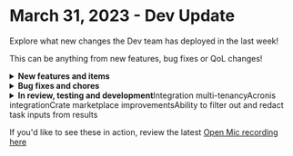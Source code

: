 # March 31, 2023 - Dev Update

Explore what new changes the Dev team has deployed in the last week!

This can be anything from new features, bug fixes or QoL changes!

<details>

<summary><strong>New features and items</strong></summary>

* Improved the UX for debugging and evaluating Jinja trigger criteria
* Added tooltip for cron job triggers
* Created generic action for Pax8

</details>

<details>

<summary><strong>Bug fixes and chores</strong></summary>

* Improvements and bug fixes for With Items
* Improved performance for starting large workflows
* Fixed Pax8 product action
* Added permissions for CSP/Graph apps to send and read channel permissions
* Fixed workflow task copy/paste bug in Firefox
* Fixed form result dropdown search
* Error handling improvement for pack overrides
* Fixed secret org variable failing bug
* Fixed the red icons to be less red

</details>

<details>

<summary><strong>In review, testing and development</strong>Integration multi-tenancyAcronis integrationCrate marketplace improvementsAbility to filter out and redact task inputs from results</summary>



</details>

If you'd like to see these in action, review the latest [Open Mic recording here](../../roc-open-mics/rewst-open-mics-north-america/2023-roc-open-mics/march-31st-2023-all-hail-king-brandon-from-etop.md)

